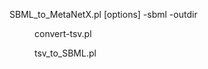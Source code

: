 SBML_to_MetaNetX.pl [options] -sbml <SBML file to convert to MetaNetX TSV format> -outdir <dir>
convert-tsv.pl                <indir> <outdir>
	
tsv_to_SBML.pl                <indir> <outfile>

